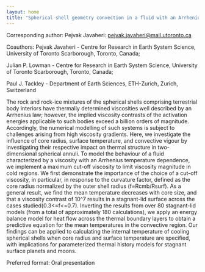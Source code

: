 ```yaml
---
layout: home
title: "Spherical shell geometry convection in a fluid with an Arrhenius viscosity: the impact of core size on the thermal structure of terrestrial bodies"
---
```



Corresponding author: Pejvak Javaheri: pejvak.javaheri@mail.utoronto.ca

Coauthors: Pejvak Javaheri - Centre for Research in Earth System Science, University of Toronto Scarborough, Toronto, Canada; 
 
 Julian P. Lowman - Centre for Research in Earth System Science, University of Toronto Scarborough, Toronto, Canada; 
 
 Paul J. Tackley - Department of Earth Sciences, ETH-Zurich, Zurich, Switzerland 

The rock and rock-ice mixtures of the spherical shells comprising terrestrial body interiors have thermally determined viscosities well described by an Arrhenius law; however, the implied viscosity contrasts of the activation energies applicable to such bodies exceed a billion orders of magnitude. Accordingly, the numerical modelling of such systems is subject to challenges arising from high viscosity gradients. Here, we investigate the influence of core radius, surface temperature, and convective vigour by investigating their respective impact on thermal structure in two-dimensional spherical annuli. To model the behaviour of a fluid characterized by a viscosity with an Arrhenius temperature dependence, we implement a maximum cut-off viscosity to limit viscosity magnitude in cold regions. We first demonstrate the importance of the choice of a cut-off viscosity, in particular, in response to the curvature factor, defined as the core radius normalized by the outer shell radius (f=Rcmb/Rsurf). As a general result, we find the mean temperature decreases with core size, and that a viscosity contrast of 10^7 results in a stagnant-lid surface across the cases studied(0.3<=f<=0.7). Inverting the results from over 80 stagnant-lid models (from a total of approximately 180 calculations), we apply an energy balance model for heat flow across the thermal boundary layers to obtain a predictive equation for the mean temperatures in the convective region. Our findings can be applied to calculating the internal temperature of cooling spherical shells when core radius and surface temperature are specified, with implications for parameterized thermal history models for stagnant surface planets and moons.

Preferred format: Oral presentation
